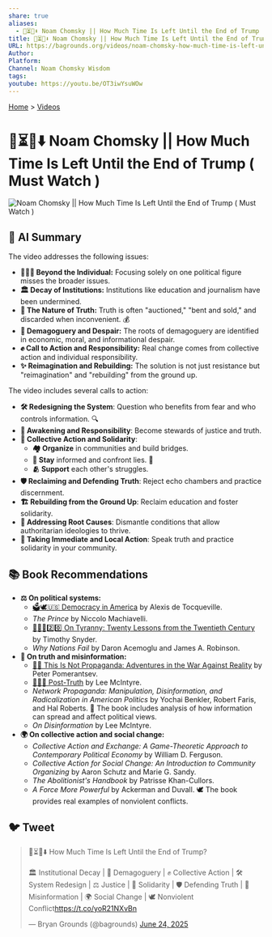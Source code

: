 ```yaml
---
share: true
aliases:
  - 🤔⏳👹⬇️ Noam Chomsky || How Much Time Is Left Until the End of Trump ( Must Watch )
title: 🤔⏳👹⬇️ Noam Chomsky || How Much Time Is Left Until the End of Trump ( Must Watch )
URL: https://bagrounds.org/videos/noam-chomsky-how-much-time-is-left-until-the-end-of-trump-must-watch
Author: 
Platform: 
Channel: Noam Chomsky Wisdom
tags: 
youtube: https://youtu.be/OT3iwYsuWOw
---
```

[Home](../index.md) > [Videos](./index.md)  
# 🤔⏳👹⬇️ Noam Chomsky || How Much Time Is Left Until the End of Trump ( Must Watch )  
![Noam Chomsky || How Much Time Is Left Until the End of Trump ( Must Watch )](https://youtu.be/OT3iwYsuWOw)  
## 🤖 AI Summary  
The video addresses the following issues:  
* **🧑‍🤝‍🧑 Beyond the Individual:** Focusing solely on one political figure misses the broader issues.  
* **🏛️ Decay of Institutions:** Institutions like education and journalism have been undermined.  
* **💯 The Nature of Truth:** Truth is often "auctioned," "bent and sold," and discarded when inconvenient. 💰  
* **📢 Demagoguery and Despair:** The roots of demagoguery are identified in economic, moral, and informational despair.  
* **✊ Call to Action and Responsibility:** Real change comes from collective action and individual responsibility.  
* **✨ Reimagination and Rebuilding:** The solution is not just resistance but "reimagination" and "rebuilding" from the ground up.  
  
The video includes several calls to action:  
* **🛠️ Redesigning the System**: Question who benefits from fear and who controls information. 🔍  
* **🙏 Awakening and Responsibility**: Become stewards of justice and truth.  
* **🤝 Collective Action and Solidarity**:  
    * **🏘️ Organize** in communities and build bridges.  
    * **📰 Stay** informed and confront lies. 🚫  
    * **🫂 Support** each other's struggles.  
* **🛡️ Reclaiming and Defending Truth**: Reject echo chambers and practice discernment.  
* **🏗️ Rebuilding from the Ground Up**: Reclaim education and foster solidarity.  
* **🌱 Addressing Root Causes**: Dismantle conditions that allow authoritarian ideologies to thrive.  
* **📍 Taking Immediate and Local Action**: Speak truth and practice solidarity in your community.  
  
## 📚 Book Recommendations  
* **⚖️ On political systems:**  
    * [🗳️🕊️🇺🇸 Democracy in America](../books/democracy-in-america.md) by Alexis de Tocqueville.  
    * *The Prince* by Niccolo Machiavelli.  
    * [👑🚫📜2️⃣0️⃣ On Tyranny: Twenty Lessons from the Twentieth Century](../books/on-tyranny.md) by Timothy Snyder.  
    * *Why Nations Fail* by Daron Acemoglu and James A. Robinson.  
* **🔎 On truth and misinformation:**  
    * [🤥📣 This Is Not Propaganda: Adventures in the War Against Reality](../books/this-is-not-propaganda.md) by Peter Pomerantsev.  
    * [🚫✅🤥 Post-Truth](../books/post-truth.md) by Lee McIntyre.  
    * *Network Propaganda: Manipulation, Disinformation, and Radicalization in American Politics* by Yochai Benkler, Robert Faris, and Hal Roberts. 🤖 The book includes analysis of how information can spread and affect political views.  
    * *On Disinformation* by Lee McIntyre.  
* **🌍 On collective action and social change:**  
    * *Collective Action and Exchange: A Game-Theoretic Approach to Contemporary Political Economy* by William D. Ferguson.  
    * *Collective Action for Social Change: An Introduction to Community Organizing* by Aaron Schutz and Marie G. Sandy.  
    * *The Abolitionist's Handbook* by Patrisse Khan-Cullors.  
    * *A Force More Powerful* by Ackerman and Duvall. 🕊️ The book provides real examples of nonviolent conflicts.  
  
## 🐦 Tweet  
<blockquote class="twitter-tweet" data-theme="dark"><p lang="en" dir="ltr">🤔⏳👹⬇️ How Much Time Is Left Until the End of Trump?<br><br>🏛️ Institutional Decay | 📢 Demagoguery | ✊ Collective Action | 🛠️ System Redesign | ⚖️ Justice | 🤝 Solidarity | 🛡️ Defending Truth | 🤥 Misinformation | 🌍 Social Change | 🕊️ Nonviolent Conflict<a href="https://t.co/yoR21NXvBn">https://t.co/yoR21NXvBn</a></p>&mdash; Bryan Grounds (@bagrounds) <a href="https://twitter.com/bagrounds/status/1937303880490238262?ref_src=twsrc%5Etfw">June 24, 2025</a></blockquote> <script async src="https://platform.twitter.com/widgets.js" charset="utf-8"></script>